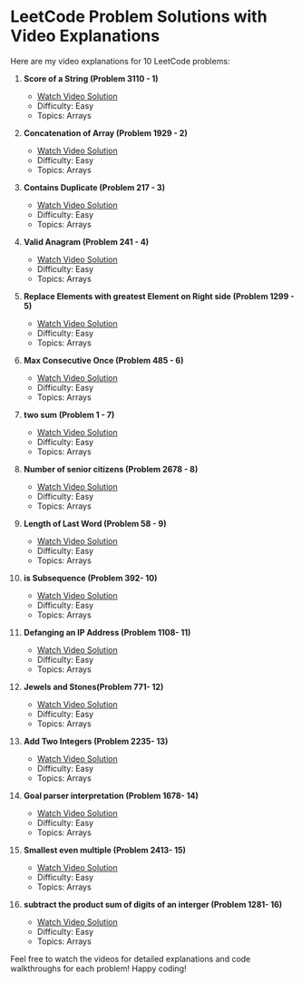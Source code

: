 # LeetCode Problem Solutions with Video Explanations

Here are my video explanations for 10 LeetCode problems:

1. **Score of a String (Problem 3110 - 1)**
   - [Watch Video Solution](https://drive.google.com/file/d/1vJbIY3EgpurR6yJdW9DaiqtYhS1Al0RX/view?usp=sharing)
   - Difficulty: Easy
   - Topics: Arrays

2. **Concatenation of Array (Problem 1929 - 2)**
    - [Watch Video Solution](https://drive.google.com/file/d/1sBJnu8GrDzNNbQ89nMnRFj_DLju5hfwt/view?usp=sharing)
    - Difficulty: Easy
    - Topics: Arrays

3. **Contains Duplicate (Problem 217 - 3)**
    - [Watch Video Solution](https://drive.google.com/file/d/1Act7PKowjFJBHNVvU9vh4NhRmp4uaAED/view?usp=sharing)
    - Difficulty: Easy
    - Topics: Arrays

4. **Valid Anagram (Problem 241 - 4)**
    - [Watch Video Solution](https://drive.google.com/file/d/1HQNutFivy4Q7n6HjaGu2bvS04ugIOYkr/view?usp=sharing)
    - Difficulty: Easy
    - Topics: Arrays

5. **Replace Elements with greatest Element on Right side (Problem 1299 - 5)**
    - [Watch Video Solution](https://drive.google.com/file/d/1VwVRkkdOB1sANNURRlfA6MvcURyT8qC6/view?usp=sharing)
    - Difficulty: Easy
    - Topics: Arrays

6. **Max Consecutive Once (Problem 485 - 6)**
    - [Watch Video Solution](https://drive.google.com/file/d/1B3SDPbVy7Lio4JqcJpxB_ZPtxaEsI6Pv/view?usp=sharing)
    - Difficulty: Easy
    - Topics: Arrays

7. **two sum (Problem 1 - 7)**
    - [Watch Video Solution](https://drive.google.com/file/d/1aV7sslxj39vRFLdl06pCTNPIDXLDX4ff/view?usp=sharing)
    - Difficulty: Easy
    - Topics: Arrays

8. **Number of senior citizens (Problem 2678 - 8)**
    - [Watch Video Solution](https://drive.google.com/file/d/1N3dADb4GdpVbBNkVA7qrxdnWqv_FJKrW/view?usp=sharing)
    - Difficulty: Easy
    - Topics: Arrays   

9. **Length of Last Word (Problem 58 - 9)**
    - [Watch Video Solution](https://drive.google.com/file/d/1ptuuklhjz3NyqnRLtWA6oirpnmbb45Si/view?usp=sharing)
    - Difficulty: Easy
    - Topics: Arrays  

10. **is Subsequence (Problem 392- 10)**
    - [Watch Video Solution](https://drive.google.com/file/d/1TeuG1PMwUt_MGAhePq3bk7gng08zDepk/view?usp=sharing)
    - Difficulty: Easy
    - Topics: Arrays   

11. **Defanging an IP Address (Problem 1108- 11)**
    - [Watch Video Solution](https://drive.google.com/file/d/1IA2VXyOFg0Oe1HdcRCwSgP6ZOSWmUAvP/view?usp=sharing)
    - Difficulty: Easy
    - Topics: Arrays  

12. **Jewels and Stones(Problem 771- 12)**
    - [Watch Video Solution](https://drive.google.com/file/d/1KMD_VgXnH_4Trpo66864yKkoxoOMXTrd/view?usp=sharing)
    - Difficulty: Easy
    - Topics: Arrays  

13. **Add Two Integers (Problem 2235- 13)**
    - [Watch Video Solution](https://drive.google.com/file/d/1JSoh0pPMXcJx9usC-3NWULyh0Acd2pNQ/view?usp=sharing)
    - Difficulty: Easy
    - Topics: Arrays  

14. **Goal parser interpretation (Problem 1678- 14)**
    - [Watch Video Solution](https://drive.google.com/file/d/1hCguhQ35es3vSwYn4uiXG73DoNLyXAom/view?usp=sharing)
    - Difficulty: Easy
    - Topics: Arrays  

15. **Smallest even multiple (Problem 2413- 15)**
    - [Watch Video Solution](https://drive.google.com/file/d/1UAiyO-z1M1eeN8F72tvT4fYGctVUfJU4/view?usp=sharing)
    - Difficulty: Easy
    - Topics: Arrays  

16. **subtract the product sum of digits of an interger (Problem 1281- 16)**
    - [Watch Video Solution](https://drive.google.com/file/d/1ROkywke1paV7oJLsBpcWDWldZN6z7Wtc/view?usp=sharing)
    - Difficulty: Easy
    - Topics: Arrays  

Feel free to watch the videos for detailed explanations and code walkthroughs for each problem!
Happy coding!
